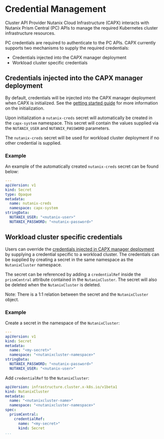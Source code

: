# Credential Management
Cluster API Provider Nutanix Cloud Infrastructure (CAPX) interacts with Nutanix Prism Central (PC) APIs to manage the required Kubernetes cluster infrastructure resources.

PC credentials are required to authenticate to the PC APIs. CAPX currently supports two mechanisms to supply the required credentials:

- Credentials injected into the CAPX manager deployment
- Workload cluster specific credentials

## Credentials injected into the CAPX manager deployment
By default, credentials will be injected into the CAPX manager deployment when CAPX is initialized. See the [getting started guide](./getting_started.md) for more information on the initialization.

Upon initialization a `nutanix-creds` secret will automatically be created in the `capx-system` namespace. This secret will contain the values supplied via the `NUTANIX_USER` and `NUTANIX_PASSWORD` parameters. 

The `nutanix-creds` secret will be used for workload cluster deployment if no other credential is supplied.

### Example
An example of the automatically created `nutanix-creds` secret can be found below:
```yaml
---
apiVersion: v1
kind: Secret
type: Opaque
metadata:
  name: nutanix-creds
  namespace: capx-system
stringData:
  NUTANIX_USER: "<nutanix-user>"
  NUTANIX_PASSWORD: "<nutanix-password>"
```

## Workload cluster specific credentials
Users can override the [credentials injected in CAPX manager deployment](#credentials-injected-in-capx-manager) by supplying a credential specific to a workload cluster. The credentials can be supplied by creating a secret in the same namespace as the `NutanixCluster` namespace. 

The secret can be referenced by adding a `credentialRef` inside the `prismCentral` attribute contained in the `NutanixCluster`. 
The secret will also be deleted when the `NutanixCluster` is deleted.

Note: There is a 1:1 relation between the secret and the `NutanixCluster` object. 

### Example
Create a secret in the namespace of the `NutanixCluster`:

```yaml
---
apiVersion: v1
kind: Secret
metadata:
  name: "<my-secret>"
  namespace: "<nutanixcluster-namespace>"
stringData:
  NUTANIX_PASSWORD: "<nutanix-password>"
  NUTANIX_USER: "<nutanix-user>"
```

Add `credentialRef` to the `NutanixCluster`:

```yaml
apiVersion: infrastructure.cluster.x-k8s.io/v1beta1
kind: NutanixCluster
metadata:
  name: "<nutanixcluster-name>"
  namespace: "<nutanixcluster-namespace>"
spec:
  prismCentral:
    credentialRef:
      name: "<my-secret>"
      kind: Secret
...
```